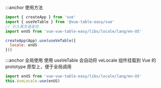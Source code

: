 :::anchor 使用方法

```javascript
import { createApp } from 'vue'
import { useVeTable } from '@vue-table-easy/vue'
// 引入英文语言包
import enUS from 'vue-vue-table-easy/libs/locale/lang/en-US'

createApp(App).use(useVeTable({
  locale: enUS
}))
```

:::anchor 全局使用
使用 useVeTable 会自动将 veLocale 组件挂载到 Vue 的 prototype 原型上，便于全局调用

```javascript
import enUS from 'vue-vue-table-easy/libs/locale/lang/en-US'
this.$veLocale.use(enUS)
```

